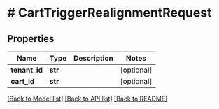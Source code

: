 # # CartTriggerRealignmentRequest


## Properties 


Name | Type | Description | Notes
------------ | ------------- | ------------- | -------------
**tenant_id**| **str** |   | [optional]
**cart_id**| **str** |   | [optional]


[[Back to Model list]](../../README.md#models) [[Back to API list]](../../README.md#endpoints) [[Back to README]](../../README.md)

